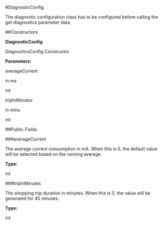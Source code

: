 #DiagnosticConfig

The diagnostic configuration class has to be configured before calling the get diagnostics parameter data.



##Constructors

**DiagnosticConfig**

DiagnosticsConfig Constructor

**Parameters:**

averageCurrent

in ma

int

tripInMinutes

in mins

int

##Public Fields

###averageCurrent

The average current consumption in mA.
 When this is 0, the default value will be selected based on the running average.

**Type:**

int

###tripInMinutes

The shopping trip duration in minutes.
 When this is 0, the value will be generated for 45 minutes.

**Type:**

int
